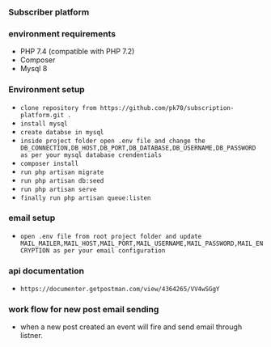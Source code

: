### Subscriber platform

### environment requirements

* PHP 7.4 (compatible with PHP 7.2)
* Composer
* Mysql 8

### Environment setup

   * `clone repository from https://github.com/pk70/subscription-platform.git .`
   *  `install mysql`
   *  `create databse in mysql` 
   * `inside project folder open .env file and change the DB_CONNECTION,DB_HOST,DB_PORT,DB_DATABASE,DB_USERNAME,DB_PASSWORD as per your mysql database crendentials`
   * `composer install`
   * `run php artisan migrate`
   * `run php artisan db:seed`
   * `run php artisan serve`
   * `finally run php artisan queue:listen`

### email setup
 * `open .env file from root project folder and update MAIL_MAILER,MAIL_HOST,MAIL_PORT,MAIL_USERNAME,MAIL_PASSWORD,MAIL_ENCRYPTION as per your email configuration`

### api documentation
* `https://documenter.getpostman.com/view/4364265/VV4wSGgY`

### work flow for new post email sending
* when a new post created an event will fire and send email through listner.

